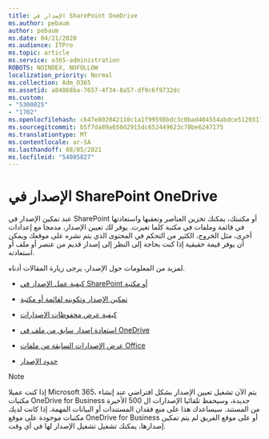 ```yaml
---
title: الإصدار في SharePoint OneDrive
ms.author: pebaum
author: pebaum
ms.date: 04/21/2020
ms.audience: ITPro
ms.topic: article
ms.service: o365-administration
ROBOTS: NOINDEX, NOFOLLOW
localization_priority: Normal
ms.collection: Adm_O365
ms.assetid: a84868ba-7657-4f34-8a57-df9c6f9732dc
ms.custom:
- "5300025"
- "1702"
ms.openlocfilehash: c647e802042110c1a1f99598bdc3c0bad404554abdce5120317fdbf00f7dca4d
ms.sourcegitcommit: b5f7da89a650d2915dc652449623c78be6247175
ms.translationtype: MT
ms.contentlocale: ar-SA
ms.lasthandoff: 08/05/2021
ms.locfileid: "54085827"
---
```

# <a name="versioning-in-sharepoint-and-onedrive"></a>الإصدار في SharePoint OneDrive 


عند تمكين الإصدار في SharePoint أو مكتبتك، يمكنك تخزين العناصر وتعقبها واستعادتها في قائمة وملفات في مكتبة كلما تغيرت. يوفر لك تعيين الإصدار، مدمجا مع إعدادات أخرى، مثل الخروج، الكثير من التحكم في المحتوى الذي يتم نشره على موقعك ويمكن أن يوفر قيمة حقيقية إذا كنت بحاجة إلى النظر إلى إصدار قديم من عنصر أو ملف أو استعادته.

لمزيد من المعلومات حول الإصدار، يرجى زيارة المقالات أدناه.

- [كيفية عمل الإصدار في SharePoint أو مكتبة](https://support.office.com/article/how-does-versioning-work-in-a-sharepoint-list-or-library-0f6cd105-974f-44a4-aadb-43ac5bdfd247)

- [تمكين الإصدار وتكوينه لقائمة أو مكتبة](https://support.office.com/article/enable-and-configure-versioning-for-a-list-or-library-1555d642-23ee-446a-990a-bcab618c7a37?ocmsassetID=HA102772148&amp;CTT=3&amp;CorrelationId=52441bb1-a619-4375-89d5-19d28769890f)

- [كيفية عرض محفوظات الإصدارات](https://support.office.com/article/View-the-version-history-of-an-item-or-file-in-a-list-or-library-53262060-5092-424D-A50B-C798B0EC32B1)

- [استعادة إصدار سابق من ملف في OneDrive](https://support.office.com/article/restore-a-previous-version-of-a-file-in-onedrive-159cad6d-d76e-4981-88ef-de6e96c93893)

- [عرض الإصدارات السابقة من ملفات Office](https://support.office.com/article/view-previous-versions-of-office-files-5c1e076f-a9c9-41b8-8ace-f77b9642e2c2)

- [حدود الإصدار](https://docs.microsoft.com/office365/servicedescriptions/sharepoint-online-service-description/sharepoint-online-limits)

>[!Note] 
>إذا كنت عميلا Microsoft 365، يتم الآن تشغيل تعيين الإصدار بشكل افتراضي عند إنشاء مكتبات OneDrive for Business جديدة، وسيحفظ تلقائيا الإصدارات ال 500 الأخيرة من المستند. سيساعدك هذا على منع فقدان المستندات أو البيانات المهمة. إذا كانت لديك مكتبات موجودة على موقع OneDrive for Business أو على موقع الفريق لم يتم تمكين إصدارها، يمكنك تشغيل تشغيل الإصدار لها في أي وقت.


